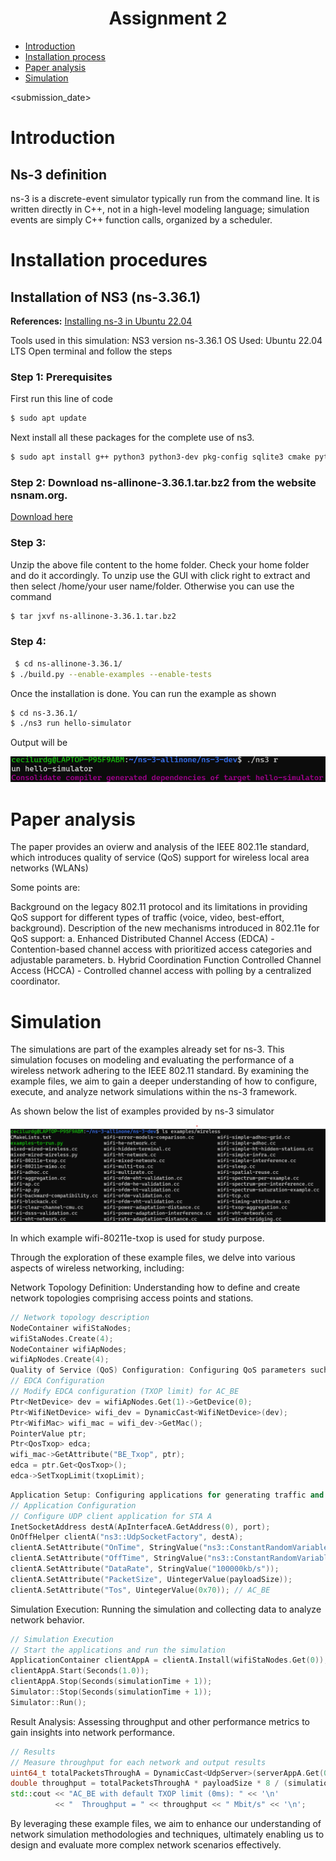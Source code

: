 # <center> Assignment 2 </center>

- [Introduction](#Introduction)
- [Installation process](#Install-process)
- [Paper analysis](#Paper-analysis)
- [Simulation](#Simulation)

<submission_date>

# Introduction
## Ns-3 definition
ns-3 is a discrete-event simulator typically run from the command line. It is written directly in C++, not in a high-level modeling language; simulation events are simply C++ function calls, organized by a scheduler.

# Installation procedures
## Installation of NS3 (ns-3.36.1)
**References:** [Installing ns-3 in Ubuntu 22.04](https://www.nsnam.com/2022/06/ns3-installation-in-ubuntu-2204.html)

Tools used in this simulation:
NS3 version ns-3.36.1 
OS Used: Ubuntu 22.04 LTS
Open terminal and follow the steps

### Step 1: Prerequisites

First run this line of code

```bash 
$ sudo apt update
```

Next install all these packages for the complete use of ns3.

```bash 
$ sudo apt install g++ python3 python3-dev pkg-config sqlite3 cmake python3-setuptools git qtbase5-dev qtchooser qt5-qmake qtbase5-dev-tools gir1.2-goocanvas-2.0 python3-gi python3-gi-cairo python3-pygraphviz gir1.2-gtk-3.0 ipython3 openmpi-bin openmpi-common openmpi-doc libopenmpi-dev autoconf cvs bzr unrar gsl-bin libgsl-dev libgslcblas0 wireshark tcpdump sqlite sqlite3 libsqlite3-dev  libxml2 libxml2-dev libc6-dev libc6-dev-i386 libclang-dev llvm-dev automake python3-pip libxml2 libxml2-dev libboost-all-dev
```

### Step 2: Download ns-allinone-3.36.1.tar.bz2 from the website nsnam.org. 
[Download here](https://www.nsnam.org/releases/ns-allinone-3.36.1.tar.bz2)
### Step 3:
Unzip the above file content to the home folder. Check your home folder and do it accordingly. 
To unzip use the GUI with click right to extract and then select /home/your user name/folder. 
Otherwise you can use the command
```bash
$ tar jxvf ns-allinone-3.36.1.tar.bz2
```
### Step 4: 
```bash
 $ cd ns-allinone-3.36.1/ 
$ ./build.py --enable-examples --enable-tests
```

Once the installation is done. You can run the example as shown
```bash
$ cd ns-3.36.1/
$ ./ns3 run hello-simulator
```
Output will be
<p align="center">
<img src=/assets/Screenshot-1.png>

</p>


# Paper analysis

The paper provides an ovierw and analysis of the IEEE 802.11e standard, which introduces quality of service (QoS) support for wireless local area networks (WLANs)

Some points are:

Background on the legacy 802.11 protocol and its limitations in providing QoS support for different types of traffic (voice, video, best-effort, background).
Description of the new mechanisms introduced in 802.11e for QoS support: a. Enhanced Distributed Channel Access (EDCA) - Contention-based channel access with prioritized access categories and adjustable parameters. b. Hybrid Coordination Function Controlled Channel Access (HCCA) - Controlled channel access with polling by a centralized coordinator.

# Simulation

The simulations are part of the examples already set for ns-3. This simulation focuses on modeling and evaluating the performance of a wireless network adhering to the IEEE 802.11 standard. By examining the example files, we aim to gain a deeper understanding of how to configure, execute, and analyze network simulations within the ns-3 framework.

As shown below the list of examples provided by ns-3 simulator

<p align="center">
<img src=/assets/Screenshot-2.png>

</p>

In which example wifi-80211e-txop is used for study purpose.

Through the exploration of these example files, we delve into various aspects of wireless networking, including:

Network Topology Definition: Understanding how to define and create network topologies comprising access points and stations.

```cpp
// Network topology description
NodeContainer wifiStaNodes;
wifiStaNodes.Create(4);
NodeContainer wifiApNodes;
wifiApNodes.Create(4);
Quality of Service (QoS) Configuration: Configuring QoS parameters such as Transmission Opportunity (TXOP) limits for different Access Categories (AC).
// EDCA Configuration
// Modify EDCA configuration (TXOP limit) for AC_BE
Ptr<NetDevice> dev = wifiApNodes.Get(1)->GetDevice(0);
Ptr<WifiNetDevice> wifi_dev = DynamicCast<WifiNetDevice>(dev);
Ptr<WifiMac> wifi_mac = wifi_dev->GetMac();
PointerValue ptr;
Ptr<QosTxop> edca;
wifi_mac->GetAttribute("BE_Txop", ptr);
edca = ptr.Get<QosTxop>();
edca->SetTxopLimit(txopLimit);
```

```cpp
Application Setup: Configuring applications for generating traffic and evaluating network performance.
// Application Configuration
// Configure UDP client application for STA A
InetSocketAddress destA(ApInterfaceA.GetAddress(0), port);
OnOffHelper clientA("ns3::UdpSocketFactory", destA);
clientA.SetAttribute("OnTime", StringValue("ns3::ConstantRandomVariable[Constant=1]"));
clientA.SetAttribute("OffTime", StringValue("ns3::ConstantRandomVariable[Constant=0]"));
clientA.SetAttribute("DataRate", StringValue("100000kb/s"));
clientA.SetAttribute("PacketSize", UintegerValue(payloadSize));
clientA.SetAttribute("Tos", UintegerValue(0x70)); // AC_BE
````
Simulation Execution: Running the simulation and collecting data to analyze network behavior.

```cpp
// Simulation Execution
// Start the applications and run the simulation
ApplicationContainer clientAppA = clientA.Install(wifiStaNodes.Get(0));
clientAppA.Start(Seconds(1.0));
clientAppA.Stop(Seconds(simulationTime + 1));
Simulator::Stop(Seconds(simulationTime + 1));
Simulator::Run();
```
Result Analysis: Assessing throughput and other performance metrics to gain insights into network performance.
```cpp
// Results
// Measure throughput for each network and output results
uint64_t totalPacketsThroughA = DynamicCast<UdpServer>(serverAppA.Get(0))->GetReceived();
double throughput = totalPacketsThroughA * payloadSize * 8 / (simulationTime * 1000000.0);
std::cout << "AC_BE with default TXOP limit (0ms): " << '\n'
          << "  Throughput = " << throughput << " Mbit/s" << '\n';
```
By leveraging these example files, we aim to enhance our understanding of network simulation methodologies and techniques, ultimately enabling us to design and evaluate more complex network scenarios effectively.
